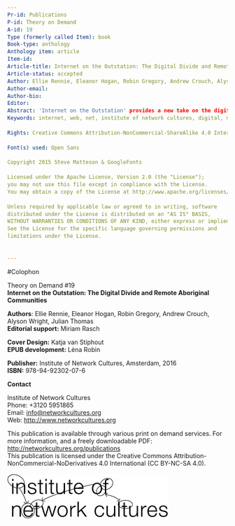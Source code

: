 ```yaml
---
Pr-id: Publications   
P-id: Theory on Demand  
A-id: 19   
Type (formerly called Item): book  
Book-type: anthology  
Anthology item: article  
Item-id:   
Article-title: Internet on the Outstation: The Digital Divide and Remote Aboriginal Communities  
Article-status: accepted  
Author: Ellie Rennie, Eleanor Hogan, Robin Gregory, Andrew Crouch, Alyson Wright, Julian Thomas
Author-email:    
Author-bio:    
Editor:  
Abstract: 'Internet on the Outstation' provides a new take on the digital divide. Why do whole communities choose to go without the internet when the infrastructure for access is in place? Through an in-depth exploration of the digital practices occurring in Aboriginal households in remote central Australia, the authors address both the dynamics of internet adoption and the benefits that flow from its use. The book challenges us to think beyond the standard explanations for the digital divide, arguing that digital exclusion is not just another symptom of social exclusion. At its heart, 'Internet on the Outstation' is a compelling examination of equality and difference in the digital age, asking: Can internet access help resolve the disadvantages associated with remote living?  
Keywords: internet, web, net, institute of network cultures, digital, media, research, network, culture, Ellie Rennie, Eleanor Hogan, Robin Gregory, Andrew Crouch, Alyson Wright, Julian Thomas, community, infrastructure, exploration, aboriginal, Australia, exclusion, social, access, outstation
  
Rights: Creative Commons Attribution-NonCommercial-ShareAlike 4.0 International (CC-BY-NC-SA 4.0)

Font(s) used: Open Sans

Copyright 2015 Steve Matteson & GoogleFonts

Licensed under the Apache License, Version 2.0 (the "License");
you may not use this file except in compliance with the License.
You may obtain a copy of the License at http://www.apache.org/licenses/LICENSE-2.0

Unless required by applicable law or agreed to in writing, software
distributed under the License is distributed on an "AS IS" BASIS,
WITHOUT WARRANTIES OR CONDITIONS OF ANY KIND, either express or implied.
See the License for the specific language governing permissions and
limitations under the License.


---
```


#Colophon

Theory on Demand #19  
**Internet on the Outstation: The Digital Divide and Remote Aboriginal Communities**

**Authors**: Ellie Rennie, Eleanor Hogan, Robin Gregory, Andrew Crouch, Alyson Wright, Julian Thomas<br/>
**Editorial support:** Miriam Rasch<br/>

**Cover Design:** Katja van Stiphout<br/>
**EPUB development:** Léna Robin<br/> 

**Publisher:** Institute of Network Cultures, Amsterdam, 2016<br/>
**ISBN:** 978-94-92302-07-6<br/> 


**Contact**

Institute of Network Cultures<br/> 
Phone: +3120 5951865<br/>
Email: info@networkcultures.org<br/>
Web: <http://www.networkcultures.org><br/>

This publication is available through various print on demand services.
For more information, and a freely downloadable PDF:
<http://networkcultures.org/publications><br/>
This publication is licensed under the Creative Commons Attribution-NonCommercial-NoDerivatives 4.0 International (CC BY-NC-SA 4.0).<br/><br/>
![](imgs/INC-logo.png)











